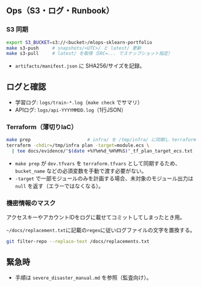 ## Ops（S3・ログ・Runbook）

### S3 同期

```bash
export S3_BUCKET=s3://<bucket>/mlops-sklearn-portfolio
make s3-push     # snapshots/<UTC>/ と latest/ 更新
make s3-pull     # latest/ を取得（SRC=... でスナップショット指定）
```

* `artifacts/manifest.json` に SHA256/サイズを記録。

## ログと確認

* 学習ログ: `logs/train-*.log`（`make check` でサマリ）
* APIログ: `logs/api-YYYYMMDD.log`（1行JSON）

### Terraform（薄切りIaC）

```bash
make prep                     # infra/ を /tmp/infra/ に同期し terraform.tfvars を配置
terraform -chdir=/tmp/infra plan -target=module.ecs \
  | tee docs/evidence/"$(date +%Y%m%d_%H%M%S)"_tf_plan_target_ecs.txt
```

* `make prep` が `dev.tfvars` を `terraform.tfvars` として同期するため、`bucket_name` などの必須変数を手動で渡す必要がない。
* `-target` で一部モジュールのみを計画する場合、未対象のモジュール出力は `null` を返す（エラーではなくなる）。

### 機密情報のマスク

アクセスキーやアカウントIDをログに載せてコミットしてしまったとき用。

`~/docs/replacement.txt`に記載の`regex`に従いログファイルの文字を置換する。

```bash
git filter-repo --replace-text /docs/replacements.txt
```

## 緊急時

* 手順は `severe_disaster_manual.md` を参照（監査向け）。